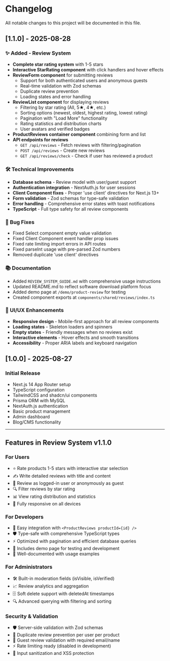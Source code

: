 # Changelog

All notable changes to this project will be documented in this file.

## [1.1.0] - 2025-08-28

### ✨ Added - Review System
- **Complete star rating system** with 1-5 stars
- **Interactive StarRating component** with click handlers and hover effects
- **ReviewForm component** for submitting reviews
  - Support for both authenticated users and anonymous guests
  - Real-time validation with Zod schemas
  - Duplicate review prevention
  - Loading states and error handling
- **ReviewList component** for displaying reviews
  - Filtering by star rating (All, 5★, 4★, etc.)
  - Sorting options (newest, oldest, highest rating, lowest rating)
  - Pagination with "Load More" functionality
  - Rating statistics and distribution charts
  - User avatars and verified badges
- **ProductReviews container component** combining form and list
- **API endpoints for reviews**
  - `GET /api/reviews` - Fetch reviews with filtering/pagination
  - `POST /api/reviews` - Create new reviews
  - `GET /api/reviews/check` - Check if user has reviewed a product

### 🛠 Technical Improvements
- **Database schema** - Review model with user/guest support
- **Authentication integration** - NextAuth.js for user sessions
- **Client Component fixes** - Proper 'use client' directives for Next.js 13+
- **Form validation** - Zod schemas for type-safe validation
- **Error handling** - Comprehensive error states with toast notifications
- **TypeScript** - Full type safety for all review components

### 🐛 Bug Fixes
- Fixed Select component empty value validation
- Fixed Client Component event handler prop issues
- Fixed rate limiting import errors in API routes
- Fixed parseInt usage with pre-parsed Zod numbers
- Removed duplicate 'use client' directives

### 📚 Documentation
- Added `REVIEW_SYSTEM_GUIDE.md` with comprehensive usage instructions
- Updated README.md to reflect software download platform focus
- Added demo page at `/demo/product-review` for testing
- Created component exports at `components/shared/reviews/index.ts`

### 🎨 UI/UX Enhancements
- **Responsive design** - Mobile-first approach for all review components
- **Loading states** - Skeleton loaders and spinners
- **Empty states** - Friendly messages when no reviews exist
- **Interactive elements** - Hover effects and smooth transitions
- **Accessibility** - Proper ARIA labels and keyboard navigation

## [1.0.0] - 2025-08-27

### Initial Release
- Next.js 14 App Router setup
- TypeScript configuration
- TailwindCSS and shadcn/ui components
- Prisma ORM with MySQL
- NextAuth.js authentication
- Basic product management
- Admin dashboard
- Blog/CMS functionality

---

## Features in Review System v1.1.0

### For Users
- ⭐ Rate products 1-5 stars with interactive star selection
- ✍️ Write detailed reviews with title and content
- 👤 Review as logged-in user or anonymously as guest
- 🔍 Filter reviews by star rating
- 📊 View rating distribution and statistics
- 📱 Fully responsive on all devices

### For Developers
- 🔧 Easy integration with `<ProductReviews productId={id} />`
- 🛡️ Type-safe with comprehensive TypeScript types
- ⚡ Optimized with pagination and efficient database queries
- 🧪 Includes demo page for testing and development
- 📖 Well-documented with usage examples

### For Administrators
- 🛠️ Built-in moderation fields (isVisible, isVerified)
- 📈 Review analytics and aggregation
- 🗄️ Soft delete support with deletedAt timestamps
- 🔍 Advanced querying with filtering and sorting

### Security & Validation
- 🛡️ Server-side validation with Zod schemas
- 🚫 Duplicate review prevention per user per product
- 🔐 Guest review validation with required email/name
- ⚡ Rate limiting ready (disabled in development)
- 🧽 Input sanitization and XSS protection
